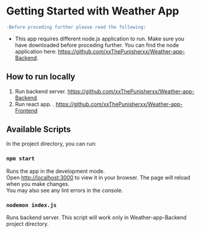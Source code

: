 # Getting Started with Weather App

```diff
-Before proceding further please read the following:
```

+ This app requires different node.js application to run. Make sure you have downloaded before proceding further.
You can find the node application here: https://github.com/xxThePunisherxx/Weather-app-Backend.

## How to run locally
 1.  Run backend server. https://github.com/xxThePunisherxx/Weather-app-Backend.
 2.  Run react app. . https://github.com/xxThePunisherxx/Weather-app-Frontend


## Available Scripts
In the project directory, you can run:
### `npm start`

Runs the app in the development mode.\
Open [http://localhost:3000](http://localhost:3000) to view it in your browser.
The page will reload when you make changes.\
You may also see any lint errors in the console.

### `nodemon index.js`

Runs backend server. This script will work only in Weather-app-Backend project directory.



